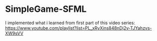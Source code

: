 # SimpleGame-SFML
I implemented what i learned from first part of this video series: https://www.youtube.com/playlist?list=PL_xRyXins848nDj2v-TJYahzvs-XW9sVV
